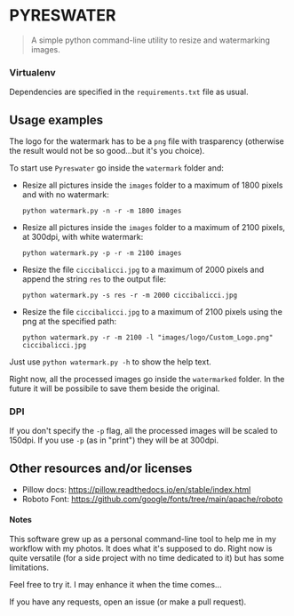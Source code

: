 # PYRESWATER

> A simple python command-line utility to resize and watermarking images.


### Virtualenv

Dependencies are specified in the `requirements.txt` file as usual.


## Usage examples

The logo for the watermark has to be a `png` file with trasparency (otherwise
the result would not be so good...but it's you choice).

To start use `Pyreswater` go inside the `watermark` folder and:


- Resize all pictures inside the `images` folder to a maximum of 1800 pixels
  and with no watermark:

    `python watermark.py -n -r -m 1800 images`


- Resize all pictures inside the `images` folder to a maximum of 2100 pixels,
  at 300dpi, with white watermark:

    `python watermark.py -p -r -m 2100 images`


- Resize the file `ciccibalicci.jpg` to a maximum of 2000 pixels and append the
  string `res` to the output file:

    `python watermark.py -s res -r -m 2000 ciccibalicci.jpg`


- Resize the file `ciccibalicci.jpg` to a maximum of 2100 pixels using the png
  at the specified path:

    `python watermark.py -r -m 2100 -l "images/logo/Custom_Logo.png" ciccibalicci.jpg`


Just use `python watermark.py -h` to show the help text.


Right now, all the processed images go inside the `watermarked` folder. In the
future it will be possibile to save them beside the original.


### DPI

If you don't specify the `-p` flag, all the processed images will be
scaled to 150dpi. If you use `-p` (as in "print") they will be at 300dpi.


## Other resources and/or licenses

- Pillow docs: https://pillow.readthedocs.io/en/stable/index.html
- Roboto Font: https://github.com/google/fonts/tree/main/apache/roboto


#### Notes

This software grew up as a personal command-line tool to help me in my workflow
with my photos. It does what it's supposed to do.
Right now is quite versatile (for a side project with no time dedicated to it)
but has some limitations.

Feel free to try it. I may enhance it when the time comes...

If you have any requests, open an issue (or make a pull request).
